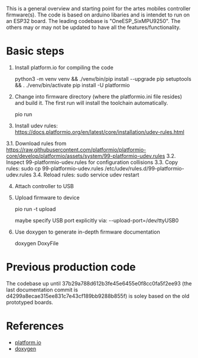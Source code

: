 This is a general overview and starting point for the artes mobiles controller firmware(s).
The code is based on arduino libaries and is intendet to run on an ESP32 board.
The leading codebase is "OneESP_SixMPU9250". The others may or may not be updated to have
all the features/functionality.

# Basic steps

1. Install platform.io for compiling the code

   python3 -m venv venv && ./venv/bin/pip install --upgrade pip setuptools && . ./venv/bin/activate
   pip install -U platformio

2. Change into firmware directory (where the platformio.ini file resides) and build it. The first run will install the toolchain automatically.

   pio run

3. Install udev rules: https://docs.platformio.org/en/latest/core/installation/udev-rules.html

3.1. Download rules from https://raw.githubusercontent.com/platformio/platformio-core/develop/platformio/assets/system/99-platformio-udev.rules
3.2. Inspect 99-platformio-udev.rules for configuration collisions
3.3. Copy rules: sudo cp 99-platformio-udev.rules /etc/udev/rules.d/99-platformio-udev.rules
3.4. Reload rules: sudo service udev restart

4. Attach controller to USB

5. Upload firmware to device

   pio run -t upload

   maybe specify USB port explicitly via: --upload-port=/dev/ttyUSB0

6. Use doxygen to generate in-depth firmware documentation

   doxygen DoxyFile

# Previous production code
The codebase up until 37b29a788d612b3fe45e6455e0f8cc0fa5f2ee93 (the last documentation commit is d4299a8ecae315ee831c7e43cf189bb9288b855f)
is soley based on the old prototyped boards.

# References

* [platform.io](https://platformio.org/)
* [doxygen](https://www.doxygen.nl/)
